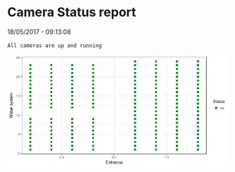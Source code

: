 Camera Status report
================
18/05/2017 - 09:13:08

    All cameras are up and running

![](camreport_files/figure-markdown_github/unnamed-chunk-2-1.png)
